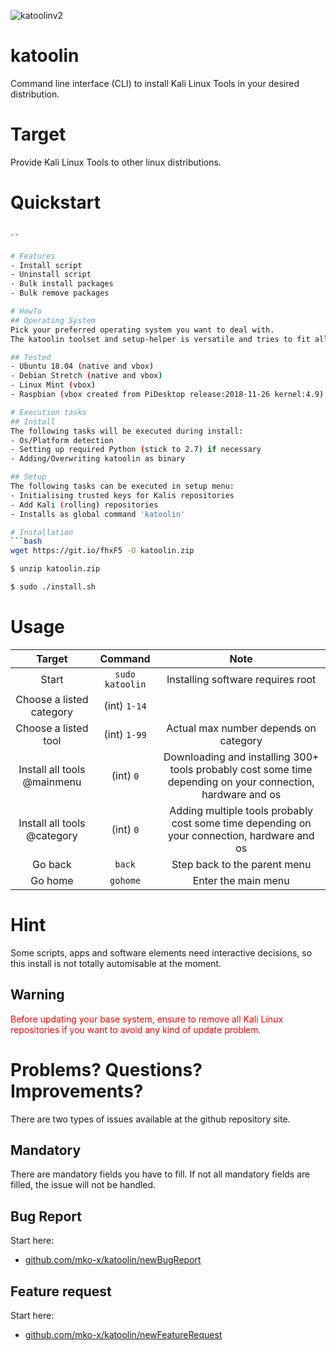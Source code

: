 ![katoolinv2](https://user-images.githubusercontent.com/10264942/51780243-46586380-210d-11e9-9bc1-1c6bf66f8e5d.png)
# katoolin 
Command line interface (CLI) to install Kali Linux Tools in your desired distribution.

# Target
Provide Kali Linux Tools to other linux distributions.

# Quickstart
```bash

``

# Features
- Install script
- Uninstall script
- Bulk install packages
- Bulk remove packages

# HowTo
## Operating System
Pick your preferred operating system you want to deal with.
The katoolin toolset and setup-helper is versatile and tries to fit all your needs.

## Tested
- Ubuntu 18.04 (native and vbox)
- Debian Stretch (native and vbox)
- Linux Mint (vbox)
- Raspbian (vbox created from PiDesktop release:2018-11-26 kernel:4.9)

# Execution tasks
## Install
The following tasks will be executed during install:
- Os/Platform detection
- Setting up required Python (stick to 2.7) if necessary
- Adding/Overwriting katoolin as binary

## Setup
The following tasks can be executed in setup menu: 
- Initialising trusted keys for Kalis repositories
- Add Kali (rolling) repositories
- Installs as global command 'katoolin'

# Installation
```bash
wget https://git.io/fhxF5 -O katoolin.zip

$ unzip katoolin.zip

$ sudo ./install.sh
```

# Usage

| Target | Command | Note |
|:-:|:-:|:-:|
| Start | `sudo katoolin` |Installing software requires root |
| Choose a listed category | (int) `1-14` |  |
| Choose a listed tool | (int) `1-99` | Actual max number depends on category |
| Install all tools @mainmenu | (int) `0` | Downloading and installing 300+ tools probably cost some time depending on your connection, hardware and os|
| Install all tools @category | (int) `0` | Adding multiple tools probably cost some time depending on your connection, hardware and os |
| Go back | `back` | Step back to the parent menu |
| Go home | `gohome` | Enter the main menu |

# Hint
Some scripts, apps and software elements need interactive decisions, so this install is not totally automisable at the moment.

## Warning
<span style="color:red">
Before updating your base system, ensure to remove all Kali Linux repositories if you want to avoid any kind of update problem.</span>

# Problems? Questions? Improvements?
There are two types of issues available at the github repository site.
## Mandatory
There are mandatory fields you have to fill. If not all mandatory fields are filled, the issue will not be handled.
## Bug Report
Start here:
- [github.com/mko-x/katoolin/newBugReport](https://s.m-ko.de/katoolin-new-bug)
## Feature request
Start here:
- [github.com/mko-x/katoolin/newFeatureRequest](https://s.m-ko.de/kat-new-feat)